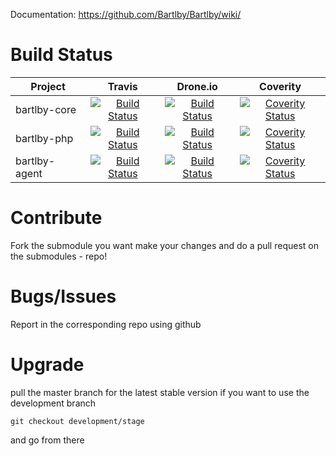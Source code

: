 
Documentation: https://github.com/Bartlby/Bartlby/wiki/

# Build Status
| Project        | Travis  | Drone.io  | Coverity  |
| ------------- |:-------------:|:-------------:|:-------------:|
| bartlby-core      | [![Build Status](https://travis-ci.org/Bartlby/bartlby-core.png?branch=development/stage)](https://travis-ci.org/Bartlby/bartlby-core) | [![Build Status](https://drone.io/github.com/Bartlby/bartlby-core/status.png)](https://drone.io/github.com/Bartlby/bartlby-core/latest) | [![Coverity Status](https://scan.coverity.com/projects/2909/badge.svg)](https://scan.coverity.com/projects/2909) |
| bartlby-php      | [![Build Status](https://travis-ci.org/Bartlby/bartlby-php.png?branch=development/stage)](https://travis-ci.org/Bartlby/bartlby-php) |  [![Build Status](https://drone.io/github.com/Bartlby/bartlby-php/status.png)](https://drone.io/github.com/Bartlby/bartlby-php/latest) | [![Coverity Status](https://scan.coverity.com/projects/2926/badge.svg)](https://scan.coverity.com/projects/2926) |
| bartlby-agent      | [![Build Status](https://travis-ci.org/Bartlby/bartlby-agent.png?branch=development/stage)](https://travis-ci.org/Bartlby/bartlby-agent) |  [![Build Status](https://drone.io/github.com/Bartlby/bartlby-agent/status.png)](https://drone.io/github.com/Bartlby/bartlby-agent/latest) |  [![Coverity Status](https://scan.coverity.com/projects/2922/badge.svg)](https://scan.coverity.com/projects/2922) |


      
# Contribute
Fork the submodule you want make your changes and do a pull request on the submodules - repo!

# Bugs/Issues
Report in the corresponding repo using github

# Upgrade
pull the master branch for the latest stable version
if you want to use the development branch

`git checkout development/stage`

and go from there

